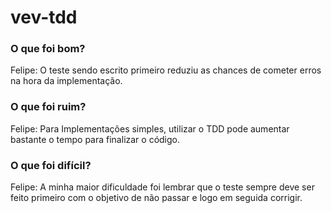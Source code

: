 # vev-tdd

### O que foi bom?
Felipe: O teste sendo escrito primeiro reduziu as chances de cometer erros na hora da implementação.

### O que foi ruim?
Felipe: Para Implementações simples, utilizar o TDD pode aumentar bastante o tempo para finalizar o código.

### O que foi difícil?
Felipe: A minha maior dificuldade foi lembrar que o teste sempre deve ser feito primeiro com o objetivo de não passar e logo em seguida corrigir.
